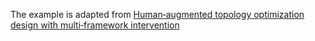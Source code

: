 The example is adapted from [Human‑augmented topology optimization design with multi‑framework intervention](https://doi.org/10.1007/s00366-024-02102-y)
